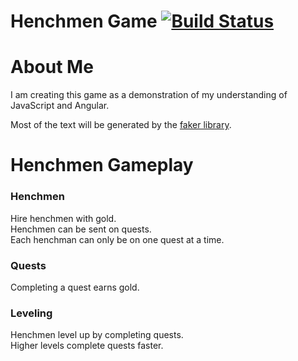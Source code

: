 Henchmen Game [![Build Status](https://travis-ci.org/StartingDreams/henchmen.svg?branch=master)](https://travis-ci.org/StartingDreams/henchmen)
===

# About Me
I am creating this game as a demonstration of my understanding of JavaScript and Angular.

Most of the text will be generated by the [faker library](https://github.com/Marak/faker.js).


# Henchmen Gameplay  

### Henchmen
Hire henchmen with gold.  
Henchmen can be sent on quests.  
Each henchman can only be on one quest at a time.

### Quests
Completing a quest earns gold.

### Leveling
Henchmen level up by completing quests.  
Higher levels complete quests faster.
